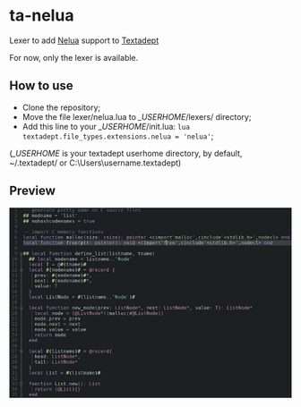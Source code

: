 # ta-nelua

Lexer to add [Nelua](https://nelua.io/) support to [Textadept](https://foicica.com/textadept/)

For now, only the lexer is available.

## How to use

* Clone the repository;
* Move the file lexer/nelua.lua to *_USERHOME*/lexers/ directory;
* Add this line to your *_USERHOME*/init.lua: ``lua textadept.file_types.extensions.nelua = 'nelua'``;

(*_USERHOME* is your textadept userhome directory, by default, ~/.textadept/ or  C:\Users\username\.textadept)

## Preview

![Textadept preview using base16-ashes-dark theme](ta_preview.jpg)